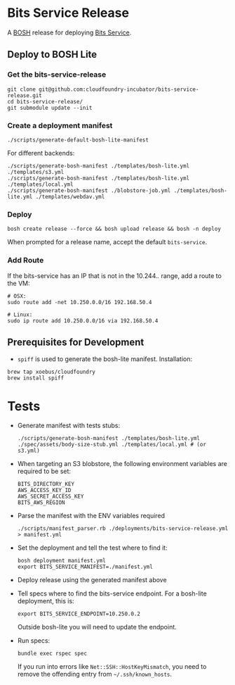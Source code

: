 # Bits Service Release

A [BOSH](http://docs.cloudfoundry.org/bosh/) release for deploying [Bits Service](https://github.com/cloudfoundry-incubator/bits-service).

## Deploy to BOSH Lite
### Get the bits-service-release

```
git clone git@github.com:cloudfoundry-incubator/bits-service-release.git
cd bits-service-release/
git submodule update --init
```

### Create a deployment manifest

```
./scripts/generate-default-bosh-lite-manifest
```

For different backends:

```
./scripts/generate-bosh-manifest ./templates/bosh-lite.yml ./templates/s3.yml
./scripts/generate-bosh-manifest ./templates/bosh-lite.yml ./templates/local.yml
./scripts/generate-bosh-manifest ./blobstore-job.yml ./templates/bosh-lite.yml ./templates/webdav.yml
```

### Deploy

```
bosh create release --force && bosh upload release && bosh -n deploy
```
When prompted for a release name, accept the default ```bits-service```.


### Add Route
If the bits-service has an IP that is not in the 10.244.*.* range, add a route to the VM:

```
# OSX:
sudo route add -net 10.250.0.0/16 192.168.50.4

# Linux:
sudo ip route add 10.250.0.0/16 via 192.168.50.4
```

## Prerequisites for Development

* `spiff` is used to generate the bosh-lite manifest. Installation:

```
brew tap xoebus/cloudfoundry
brew install spiff
```

# Tests

* Generate manifest with tests stubs:

  ```
  ./scripts/generate-bosh-manifest ./templates/bosh-lite.yml ./spec/assets/body-size-stub.yml ./templates/local.yml # (or s3.yml)
  ```

* When targeting an S3 blobstore, the following environment variables are required to be set:

  ```
  BITS_DIRECTORY_KEY
  AWS_ACCESS_KEY_ID
  AWS_SECRET_ACCESS_KEY
  BITS_AWS_REGION
  ```

* Parse the manifest with the ENV variables required

  ```
  ./scripts/manifest_parser.rb ./deployments/bits-service-release.yml > manifest.yml
  ```

* Set the deployment and tell the test where to find it:

  ```
  bosh deployment manifest.yml
  export BITS_SERVICE_MANIFEST=./manifest.yml
  ```

* Deploy release using the generated manifest above

* Tell specs where to find the bits-service endpoint. For a bosh-lite deployment, this is:

  ```
  export BITS_SERVICE_ENDPOINT=10.250.0.2
  ```

  Outside bosh-lite you will need to update the endpoint.

* Run specs:

  ```
  bundle exec rspec spec
  ```

  If you run into errors like `Net::SSH::HostKeyMismatch`, you need to remove the offending entry from `~/.ssh/known_hosts`.
